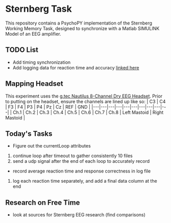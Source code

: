 # Sternberg Task
This repository contains a PsychoPY implementation of the Sternberg Working Memory Task, designed to synchronize with a Matlab SIMULINK Model of an EEG amplifier. 

## TODO List
* Add timing synchronization
* Add logging data for reaction time and accuracy [linked here](https://discourse.psychopy.org/t/how-to-calculate-average-response-time/5513)

## Mapping Headset
This experiment uses the [g.tec Nautilus 8-Channel Dry EEG Headset](https://www.gtec.at/product/g-nautilus-research/?srsltid=AfmBOopZi8mVtdq8GTyisuGzCSdBA6f8W5MG8NtzNnF6aHY3dzxtEMB9).
Prior to putting on the headset, ensure the channels are lined up like so:
| C3 | C4 | F3 | F4 | P3 | P4 | Pz | Cz | REF | GND |
|---|---|---|---|---|---|---|---|---|---|
| Ch.1 | Ch.2 | Ch.3 | Ch.4 | Ch.5 | Ch.6 | Ch.7 | Ch.8 | Left Mastoid | Right Mastoid |

## Today's Tasks
* Figure out the currentLoop attributes
1. continue loop after timeout to gather consistently 10 files
2. send a udp signal after the end of each loop to accurately record 
* record average reaction time and response correctness in log file
1. log each reaction time separately, and add a final data column at the end

## Research on Free Time
* look at sources for Sternberg EEG research (find comparisons)